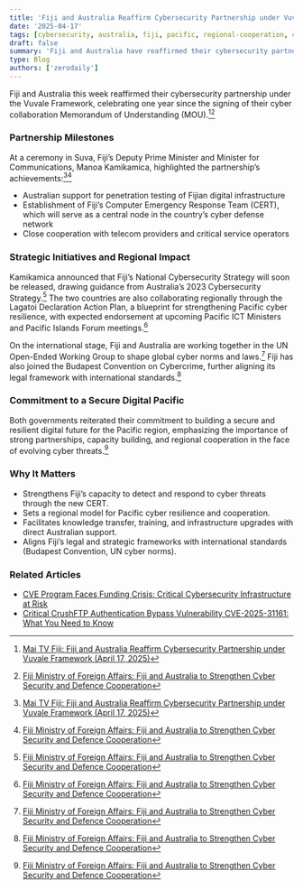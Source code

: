 ```yaml
---
title: 'Fiji and Australia Reaffirm Cybersecurity Partnership under Vuvale Framework'
date: '2025-04-17'
tags: [cybersecurity, australia, fiji, pacific, regional-cooperation, cert, vuvale-framework]
draft: false
summary: 'Fiji and Australia have reaffirmed their cybersecurity partnership under the Vuvale Framework, marking one year since the signing of their cyber collaboration MOU and announcing new steps to strengthen Fiji’s digital defenses.'
type: Blog
authors: ['zerodaily']
---
```


Fiji and Australia this week reaffirmed their cybersecurity partnership under the Vuvale Framework, celebrating one year since the signing of their cyber collaboration Memorandum of Understanding (MOU).[^1][^2]

### Partnership Milestones

At a ceremony in Suva, Fiji’s Deputy Prime Minister and Minister for Communications, Manoa Kamikamica, highlighted the partnership’s achievements:[^1][^2]

- Australian support for penetration testing of Fijian digital infrastructure
- Establishment of Fiji’s Computer Emergency Response Team (CERT), which will serve as a central node in the country’s cyber defense network
- Close cooperation with telecom providers and critical service operators

### Strategic Initiatives and Regional Impact

Kamikamica announced that Fiji’s National Cybersecurity Strategy will soon be released, drawing guidance from Australia’s 2023 Cybersecurity Strategy.[^2] The two countries are also collaborating regionally through the Lagatoi Declaration Action Plan, a blueprint for strengthening Pacific cyber resilience, with expected endorsement at upcoming Pacific ICT Ministers and Pacific Islands Forum meetings.[^2]

On the international stage, Fiji and Australia are working together in the UN Open-Ended Working Group to shape global cyber norms and laws.[^2] Fiji has also joined the Budapest Convention on Cybercrime, further aligning its legal framework with international standards.[^2]

### Commitment to a Secure Digital Pacific

Both governments reiterated their commitment to building a secure and resilient digital future for the Pacific region, emphasizing the importance of strong partnerships, capacity building, and regional cooperation in the face of evolving cyber threats.[^2]

### Why It Matters

- Strengthens Fiji’s capacity to detect and respond to cyber threats through the new CERT.
- Sets a regional model for Pacific cyber resilience and cooperation.
- Facilitates knowledge transfer, training, and infrastructure upgrades with direct Australian support.
- Aligns Fiji’s legal and strategic frameworks with international standards (Budapest Convention, UN cyber norms).

### Related Articles

- [CVE Program Faces Funding Crisis: Critical Cybersecurity Infrastructure at Risk](/blog/2025-04-16-cve-program-funding-crisis)
- [Critical CrushFTP Authentication Bypass Vulnerability CVE-2025-31161: What You Need to Know](/blog/2025-04-13-crushftp-vulnerability)

[^1]: [Mai TV Fiji: Fiji and Australia Reaffirm Cybersecurity Partnership under Vuvale Framework (April 17, 2025)](https://maitvfiji.com/fiji-and-australia-reaffirm-cybersecurity-partnership-under-vuvale-framework/)
[^2]: [Fiji Ministry of Foreign Affairs: Fiji and Australia to Strengthen Cyber Security and Defence Cooperation](https://www.foreignaffairs.gov.fj/fiji-and-australia-to-strengthen-cyber-security-and-defence-cooperation/)
